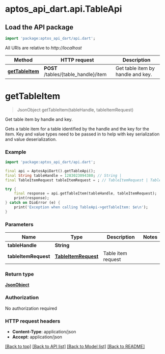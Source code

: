 # aptos_api_dart.api.TableApi

## Load the API package
```dart
import 'package:aptos_api_dart/api.dart';
```

All URIs are relative to *http://localhost*

Method | HTTP request | Description
------------- | ------------- | -------------
[**getTableItem**](TableApi.md#gettableitem) | **POST** /tables/{table_handle}/item | Get table item by handle and key.


# **getTableItem**
> JsonObject getTableItem(tableHandle, tableItemRequest)

Get table item by handle and key.

Gets a table item for a table identified by the handle and the key for the item. Key and value types need to be passed in to help with key serialization and value deserialization. 

### Example
```dart
import 'package:aptos_api_dart/api.dart';

final api = AptosApiDart().getTableApi();
final String tableHandle = 1283023094380; // String | 
final TableItemRequest tableItemRequest = ; // TableItemRequest | Table item request

try {
    final response = api.getTableItem(tableHandle, tableItemRequest);
    print(response);
} catch on DioError (e) {
    print('Exception when calling TableApi->getTableItem: $e\n');
}
```

### Parameters

Name | Type | Description  | Notes
------------- | ------------- | ------------- | -------------
 **tableHandle** | **String**|  | 
 **tableItemRequest** | [**TableItemRequest**](TableItemRequest.md)| Table item request | 

### Return type

[**JsonObject**](JsonObject.md)

### Authorization

No authorization required

### HTTP request headers

 - **Content-Type**: application/json
 - **Accept**: application/json

[[Back to top]](#) [[Back to API list]](../README.md#documentation-for-api-endpoints) [[Back to Model list]](../README.md#documentation-for-models) [[Back to README]](../README.md)

